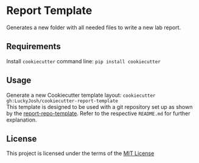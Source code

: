 Report Template
===============

Generates a new folder with all needed files to write a new lab report.


Requirements
------------
Install `cookiecutter` command line: `pip install cookiecutter`    

Usage
-----
Generate a new Cookiecutter template layout: `cookiecutter gh:LuckyJosh/cookiecutter-report-template`    
This template is designed to be used with a git repository set up as shown
by the [report-repo-template](https://github.com/LuckyJosh/report-repo-template).
Refer to the respective `README.md` for further explanation.

License
-------
This project is licensed under the terms of the [MIT License](/LICENSE)
